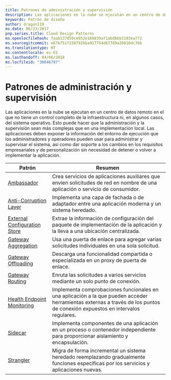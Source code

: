 ```yaml
---
title: Patrones de administración y supervisión
description: Las aplicaciones en la nube se ejecutan en un centro de datos remoto en el que no tiene un control completo de la infraestructura ni, en algunos casos, del sistema operativo. Esto puede hacer que la administración y la supervisión sean más complejas que en una implementación local. Las aplicaciones deben exponer la información del entorno de ejecución que los administradores y operadores pueden usar para administrar y supervisar el sistema, así como dar soporte a los cambios en los requisitos empresariales y de personalización sin necesidad de detener o volver a implementar la aplicación.
keywords: Patrón de diseño
author: dragon119
ms.date: 06/23/2017
pnp.series.title: Cloud Design Patterns
ms.openlocfilehash: faab137d59ce952e169839a71abdbbb3103ea772
ms.sourcegitcommit: e67b751f230792bba917754d67789a20810dc76b
ms.translationtype: HT
ms.contentlocale: es-ES
ms.lasthandoff: 04/06/2018
ms.locfileid: "30846797"
---
```

# <a name="management-and-monitoring-patterns"></a>Patrones de administración y supervisión

Las aplicaciones en la nube se ejecutan en un centro de datos remoto en el que no tiene un control completo de la infraestructura ni, en algunos casos, del sistema operativo. Esto puede hacer que la administración y la supervisión sean más complejas que en una implementación local. Las aplicaciones deben exponer la información del entorno de ejecución que los administradores y operadores pueden usar para administrar y supervisar el sistema, así como dar soporte a los cambios en los requisitos empresariales y de personalización sin necesidad de detener o volver a implementar la aplicación.


|                              Patrón                               |                                                              Resumen                                                              |
|--------------------------------------------------------------------|-----------------------------------------------------------------------------------------------------------------------------------|
|                   [Ambassador](../ambassador.md)                   |                 Crea servicios de aplicaciones auxiliares que envíen solicitudes de red en nombre de una aplicación o servicio de consumidor.                 |
|        [Anti-Corruption Layer](../anti-corruption-layer.md)        |                       Implementa una capa de fachada o de adaptador entre una aplicación moderna y un sistema heredado.                       |
| [External Configuration Store](../external-configuration-store.md) |                Extrae la información de configuración del paquete de implementación de la aplicación y la lleva a una ubicación centralizada.                |
|          [Gateway Aggregation](../gateway-aggregation.md)          |                          Usa una puerta de enlace para agregar varias solicitudes individuales en una sola solicitud.                           |
|           [Gateway Offloading](../gateway-offloading.md)           |                              Descarga una funcionalidad compartida o especializada en un proxy de puerta de enlace.                              |
|              [Gateway Routing](../gateway-routing.md)              |                                   Enruta las solicitudes a varios servicios mediante un solo punto de conexión.                                    |
|   [Health Endpoint Monitoring](../health-endpoint-monitoring.md)   |   Implementa comprobaciones funcionales en una aplicación a la que pueden acceder herramientas externas a través de los puntos de conexión expuestos en intervalos regulares.    |
|                      [Sidecar](../sidecar.md)                      |         Implementa componentes de una aplicación en un proceso o contenedor independiente para proporcionar aislamiento y encapsulación.          |
|                    [Strangler](../strangler.md)                    | Migra de forma incremental un sistema heredado reemplazando gradualmente funciones específicas por los servicios y aplicaciones nuevas. |

